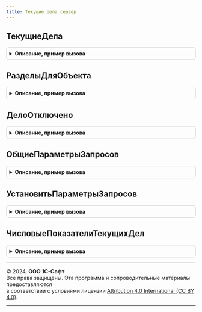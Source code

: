 ```yaml
---
title: Текущие дела сервер
---
```



## ТекущиеДела
<details style="margin: 1em 0; padding: 0.5em; border: 1px solid #ccc; border-radius: 6px;">

<summary style="font-weight: bold; cursor: pointer;">Описание, пример вызова</summary>

```bsl

// Таблица текущих дел пользователя.
// Передается в обработчики ПриЗаполненииСпискаТекущихДел.
//
// Возвращаемое значение:
//  ТаблицаЗначений - определяет параметры дела:
//    * Идентификатор  - Строка - внутренний идентификатор дела, используемый подсистемой.
//    * ЕстьДела       - Булево - если Истина, дело выводится в списке текущих дел пользователя.
//    * Важное         - Булево - если Истина, дело будет выделено красным цветом.
//    * ВыводитьВОповещениях - Булево - если Истина, уведомление о деле будет дублироваться всплывающим
//                             оповещением и отображением в центре оповещений.
//    * СкрыватьВНастройках - Булево - если Истина, то дело будет скрыто в форме настроек текущих дел.
//                            Можно применять для дел, которые не предполагают многократного
//                            использования, т.е. после выполнения они для данной информационной базы
//                            больше отображаться не будут.
//    * Представление  - Строка - представление дела, выводимое пользователю.
//    * Количество     - Число  - количественный показатель дела, выводится в строке заголовка дела.
//    * Форма          - Строка - полный путь к форме, которую необходимо открыть при нажатии на гиперссылку
//                                дела на панели "Текущие дела".
//    * ПараметрыФормы - Структура - параметры, с которыми нужно открывать форму показателя.
//    * Владелец       - Строка
//                     - ОбъектМетаданных - строковый идентификатор дела, которое будет владельцем для текущего
//                       или объект метаданных подсистема.
//    * Подсказка      - Строка - текст подсказки.
//    * ОбъектВладелецДел - Строка - полное имя объекта метаданных, в котором расположен обработчик заполнения дел.
//
Функция ТекущиеДела() Экспорт
```

Пример вызова
```bsl
Результат = ТекущиеДелаСервер.ТекущиеДела() 
```
</details>

## РазделыДляОбъекта
<details style="margin: 1em 0; padding: 0.5em; border: 1px solid #ccc; border-radius: 6px;">

<summary style="font-weight: bold; cursor: pointer;">Описание, пример вызова</summary>

```bsl

// Возвращает массив подсистем командного интерфейса, в которые включен переданный
// объект метаданных.
//
// Параметры:
//  ИмяОбъектаМетаданных - Строка - полное имя объекта метаданных.
//
// Возвращаемое значение:
//  Массив - массив подсистем командного интерфейса программы.
//
Функция РазделыДляОбъекта(ИмяОбъектаМетаданных) Экспорт
```

Пример вызова
```bsl
Результат = ТекущиеДелаСервер.РазделыДляОбъекта(ИмяОбъектаМетаданных) 
```
</details>

## ДелоОтключено
<details style="margin: 1em 0; padding: 0.5em; border: 1px solid #ccc; border-radius: 6px;">

<summary style="font-weight: bold; cursor: pointer;">Описание, пример вызова</summary>

```bsl

// Определяет, нужно ли выводить дело в списке дел пользователя.
//
// Параметры:
//  ИдентификаторДела - Строка - идентификатор дела, которое надо искать в списке отключенных.
//
// Возвращаемое значение:
//  Булево - Истина, если дело было программно отключено и его не требуется выводить пользователю.
//
Функция ДелоОтключено(ИдентификаторДела) Экспорт
```

Пример вызова
```bsl
Результат = ТекущиеДелаСервер.ДелоОтключено(ИдентификаторДела) 
```
</details>

## ОбщиеПараметрыЗапросов
<details style="margin: 1em 0; padding: 0.5em; border: 1px solid #ccc; border-radius: 6px;">

<summary style="font-weight: bold; cursor: pointer;">Описание, пример вызова</summary>

```bsl

// Возвращает структуру общих значений, используемых для расчета текущих дел.
//
// Возвращаемое значение:
//  Структура:
//    * Пользователь - СправочникСсылка.Пользователи
//                   - СправочникСсылка.ВнешниеПользователи - текущий пользователь.
//    * ЭтоПолноправныйПользователь - Булево - Истина, если пользователь полноправный.
//    * ТекущаяДата - Дата - текущая дата сеанса.
//    * ПустаяДата  - Дата - пустая дата.
//
Функция ОбщиеПараметрыЗапросов() Экспорт
```

Пример вызова
```bsl
Результат = ТекущиеДелаСервер.ОбщиеПараметрыЗапросов() 
```
</details>

## УстановитьПараметрыЗапросов
<details style="margin: 1em 0; padding: 0.5em; border: 1px solid #ccc; border-radius: 6px;">

<summary style="font-weight: bold; cursor: pointer;">Описание, пример вызова</summary>

```bsl

// Устанавливает общие параметры запросов для расчета текущих дел.
//
// Параметры:
//  Запрос                 - Запрос    - выполняемый запрос, которому
//                                       необходимо заполнить общие параметры.
//  ОбщиеПараметрыЗапросов - Структура - общие значения для расчета показателей.
//
Процедура УстановитьПараметрыЗапросов(Запрос, ОбщиеПараметрыЗапросов) Экспорт
```

Пример вызова
```bsl
ТекущиеДелаСервер.УстановитьПараметрыЗапросов(Запрос, ОбщиеПараметрыЗапросов) 
```
</details>

## ЧисловыеПоказателиТекущихДел
<details style="margin: 1em 0; padding: 0.5em; border: 1px solid #ccc; border-radius: 6px;">

<summary style="font-weight: bold; cursor: pointer;">Описание, пример вызова</summary>

```bsl

// Получает числовые значения дел из переданного запроса.
//
// Запрос с данными должен содержать только одну строку с произвольным количеством полей.
// Значения этих полей должны являться значениями соответствующих показателей.
//
// Например, такой запрос может иметь следующий вид:
//   ВЫБРАТЬ
//      Количество(*) КАК <Имя предопределенного элемента - показателя количества документов>.
//   ИЗ
//      Документ.<Имя документа>.
//
// Параметры:
//  Запрос - Запрос - выполняемый запрос.
//  ОбщиеПараметрыЗапросов - Структура - общие значения для расчета текущих дел.
//
// Возвращаемое значение:
//  Структура:
//     * Ключ     - Строка - имя показателя текущих дел.
//     * Значение - Число - числовое значение показателя.
//
Функция ЧисловыеПоказателиТекущихДел(Запрос, ОбщиеПараметрыЗапросов = Неопределено) Экспорт
```

Пример вызова
```bsl
Результат = ТекущиеДелаСервер.ЧисловыеПоказателиТекущихДел(Запрос, ОбщиеПараметрыЗапросов);
```
</details>

---

© 2024, **ООО 1С-Софт**  
Все права защищены. Эта программа и сопроводительные материалы предоставляются  
в соответствии с условиями лицензии [Attribution 4.0 International (CC BY 4.0)](https://creativecommons.org/licenses/by/4.0/legalcode).

---
